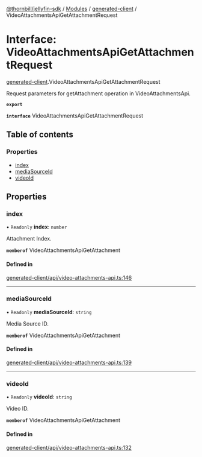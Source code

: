 [@thornbill/jellyfin-sdk](../README.md) / [Modules](../modules.md) / [generated-client](../modules/generated_client.md) / VideoAttachmentsApiGetAttachmentRequest

# Interface: VideoAttachmentsApiGetAttachmentRequest

[generated-client](../modules/generated_client.md).VideoAttachmentsApiGetAttachmentRequest

Request parameters for getAttachment operation in VideoAttachmentsApi.

**`export`**

**`interface`** VideoAttachmentsApiGetAttachmentRequest

## Table of contents

### Properties

- [index](generated_client.VideoAttachmentsApiGetAttachmentRequest.md#index)
- [mediaSourceId](generated_client.VideoAttachmentsApiGetAttachmentRequest.md#mediasourceid)
- [videoId](generated_client.VideoAttachmentsApiGetAttachmentRequest.md#videoid)

## Properties

### index

• `Readonly` **index**: `number`

Attachment Index.

**`memberof`** VideoAttachmentsApiGetAttachment

#### Defined in

[generated-client/api/video-attachments-api.ts:146](https://github.com/thornbill/jellyfin-sdk-typescript/blob/b5d0506/src/generated-client/api/video-attachments-api.ts#L146)

___

### mediaSourceId

• `Readonly` **mediaSourceId**: `string`

Media Source ID.

**`memberof`** VideoAttachmentsApiGetAttachment

#### Defined in

[generated-client/api/video-attachments-api.ts:139](https://github.com/thornbill/jellyfin-sdk-typescript/blob/b5d0506/src/generated-client/api/video-attachments-api.ts#L139)

___

### videoId

• `Readonly` **videoId**: `string`

Video ID.

**`memberof`** VideoAttachmentsApiGetAttachment

#### Defined in

[generated-client/api/video-attachments-api.ts:132](https://github.com/thornbill/jellyfin-sdk-typescript/blob/b5d0506/src/generated-client/api/video-attachments-api.ts#L132)
